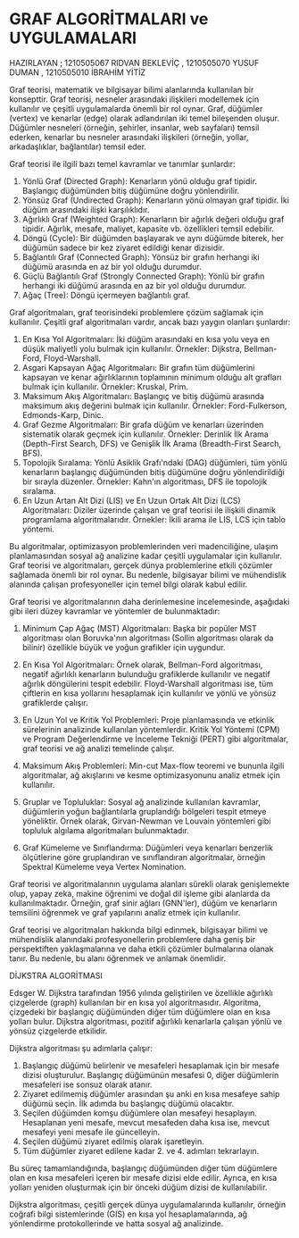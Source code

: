 # GRAF ALGORİTMALARI ve UYGULAMALARI
HAZIRLAYAN ; 1210505067 RIDVAN BEKLEVİÇ , 1210505070 YUSUF DUMAN , 1210505010 İBRAHİM YİTİZ



Graf teorisi, matematik ve bilgisayar bilimi alanlarında kullanılan bir konsepttir. Graf teorisi, nesneler arasındaki ilişkileri modellemek için kullanılır ve çeşitli uygulamalarda önemli bir rol oynar. Graf, düğümler (vertex) ve kenarlar (edge) olarak adlandırılan iki temel bileşenden oluşur. Düğümler nesneleri (örneğin, şehirler, insanlar, web sayfaları) temsil ederken, kenarlar bu nesneler arasındaki ilişkileri (örneğin, yollar, arkadaşlıklar, bağlantılar) temsil eder.

Graf teorisi ile ilgili bazı temel kavramlar ve tanımlar şunlardır:

1. Yönlü Graf (Directed Graph): Kenarların yönü olduğu graf tipidir. Başlangıç düğümünden bitiş düğümüne doğru yönlendirilir.
2. Yönsüz Graf (Undirected Graph): Kenarların yönü olmayan graf tipidir. İki düğüm arasındaki ilişki karşılıklıdır.
3. Ağırlıklı Graf (Weighted Graph): Kenarların bir ağırlık değeri olduğu graf tipidir. Ağırlık, mesafe, maliyet, kapasite vb. özellikleri temsil edebilir.
4. Döngü (Cycle): Bir düğümden başlayarak ve aynı düğümde biterek, her düğümün sadece bir kez ziyaret edildiği kenar dizisidir.
5. Bağlantılı Graf (Connected Graph): Yönsüz bir grafın herhangi iki düğümü arasında en az bir yol olduğu durumdur.
6. Güçlü Bağlantılı Graf (Strongly Connected Graph): Yönlü bir grafın herhangi iki düğümü arasında en az bir yol olduğu durumdur.
7. Ağaç (Tree): Döngü içermeyen bağlantılı graf.

Graf algoritmaları, graf teorisindeki problemlere çözüm sağlamak için kullanılır. Çeşitli graf algoritmaları vardır, ancak bazı yaygın olanları şunlardır:

1. En Kısa Yol Algoritmaları: İki düğüm arasındaki en kısa yolu veya en düşük maliyetli yolu bulmak için kullanılır. Örnekler: Dijkstra, Bellman-Ford, Floyd-Warshall.
2. Asgari Kapsayan Ağaç Algoritmaları: Bir grafın tüm düğümlerini kapsayan ve kenar ağırlıklarının toplamının minimum olduğu alt grafları bulmak için kullanılır. Örnekler: Kruskal, Prim.
3. Maksimum Akış Algoritmaları: Başlangıç ve bitiş düğümü arasında maksimum akış değerini bulmak için kullanılır. Örnekler: Ford-Fulkerson, Edmonds-Karp, Dinic.
4. Graf Gezme Algoritmaları: Bir grafa düğüm ve kenarları üzerinden sistematik olarak geçmek için kullanılır. Örnekler: Derinlik İlk Arama (Depth-First Search, DFS) ve Genişlik İlk Arama (Breadth-First Search, BFS).
5. Topolojik Sıralama: Yönlü Asiklik Grafı'ndaki (DAG) düğümleri, tüm yönlü kenarların başlangıç düğümünden bitiş düğümüne doğru yönlendirildiği bir sırayla düzenler. Örnekler: Kahn'ın algoritması, DFS ile topolojik sıralama.
6. En Uzun Artan Alt Dizi (LIS) ve En Uzun Ortak Alt Dizi (LCS) Algoritmaları: Diziler üzerinde çalışan ve graf teorisi ile ilişkili dinamik programlama algoritmalarıdır. Örnekler: İkili arama ile LIS, LCS için tablo yöntemi.

Bu algoritmalar, optimizasyon problemlerinden veri madenciliğine, ulaşım planlamasından sosyal ağ analizine kadar çeşitli uygulamalar için kullanılır. Graf teorisi ve algoritmaları, gerçek dünya problemlerine etkili çözümler sağlamada önemli bir rol oynar. Bu nedenle, bilgisayar bilimi ve mühendislik alanında çalışan profesyoneller için temel bilgi olarak kabul edilir.

Graf teorisi ve algoritmalarının daha derinlemesine incelemesinde, aşağıdaki gibi ileri düzey kavramlar ve yöntemler de bulunmaktadır:

1. Minimum Çap Ağaç (MST) Algoritmaları: Başka bir popüler MST algoritması olan Boruvka'nın algoritması (Sollin algoritması olarak da bilinir) özellikle büyük ve yoğun grafikler için uygundur.

2. En Kısa Yol Algoritmaları: Örnek olarak, Bellman-Ford algoritması, negatif ağırlıklı kenarların bulunduğu grafiklerde kullanılır ve negatif ağırlık döngülerini tespit edebilir. Floyd-Warshall algoritması ise, tüm çiftlerin en kısa yollarını hesaplamak için kullanılır ve yönlü ve yönsüz grafiklerde çalışır.

3. En Uzun Yol ve Kritik Yol Problemleri: Proje planlamasında ve etkinlik sürelerinin analizinde kullanılan yöntemlerdir. Kritik Yol Yöntemi (CPM) ve Program Değerlendirme ve İnceleme Tekniği (PERT) gibi algoritmalar, graf teorisi ve ağ analizi temelinde çalışır.

4. Maksimum Akış Problemleri: Min-cut Max-flow teoremi ve bununla ilgili algoritmalar, ağ akışlarını ve kesme optimizasyonunu analiz etmek için kullanılır.

5. Gruplar ve Topluluklar: Sosyal ağ analizinde kullanılan kavramlar, düğümlerin yoğun bağlantılarla gruplandığı bölgeleri tespit etmeye yöneliktir. Örnek olarak, Girvan-Newman ve Louvain yöntemleri gibi topluluk algılama algoritmaları bulunmaktadır.

6. Graf Kümeleme ve Sınıflandırma: Düğümleri veya kenarları benzerlik ölçütlerine göre gruplandıran ve sınıflandıran algoritmalar, örneğin Spektral Kümeleme veya Vertex Nomination.

Graf teorisi ve algoritmalarının uygulama alanları sürekli olarak genişlemekte olup, yapay zeka, makine öğrenimi ve doğal dil işleme gibi alanlarda da kullanılmaktadır. Örneğin, graf sinir ağları (GNN'ler), düğüm ve kenarların temsilini öğrenmek ve graf yapılarını analiz etmek için kullanılır.

Graf teorisi ve algoritmaları hakkında bilgi edinmek, bilgisayar bilimi ve mühendislik alanındaki profesyonellerin problemlere daha geniş bir perspektiften yaklaşmalarına ve daha etkili çözümler bulmalarına olanak tanır. Bu nedenle, bu alanı öğrenmek ve anlamak önemlidir.




DİJKSTRA ALGORİTMASI

Edsger W. Dijkstra tarafından 1956 yılında geliştirilen ve özellikle ağırlıklı çizgelerde (graph) kullanılan bir en kısa yol algoritmasıdır. Algoritma, çizgedeki bir başlangıç düğümünden diğer tüm düğümlere olan en kısa yolları bulur. Dijkstra algoritması, pozitif ağırlıklı kenarlarla çalışan yönlü ve yönsüz çizgelerde etkilidir.

Dijkstra algoritması şu adımlarla çalışır:

1. Başlangıç düğümü belirlenir ve mesafeleri hesaplamak için bir mesafe dizisi oluşturulur. Başlangıç düğümünün mesafesi 0, diğer düğümlerin mesafeleri ise sonsuz olarak atanır.
2. Ziyaret edilmemiş düğümler arasından şu anki en kısa mesafeye sahip düğümü seçin. İlk adımda bu başlangıç düğümü olacaktır.
3. Seçilen düğümden komşu düğümlere olan mesafeyi hesaplayın. Hesaplanan yeni mesafe, mevcut mesafeden daha kısa ise, mevcut mesafeyi yeni mesafe ile güncelleyin.
4. Seçilen düğümü ziyaret edilmiş olarak işaretleyin.
5. Tüm düğümler ziyaret edilene kadar 2. ve 4. adımları tekrarlayın.

Bu süreç tamamlandığında, başlangıç düğümünden diğer tüm düğümlere olan en kısa mesafeleri içeren bir mesafe dizisi elde edilir. Ayrıca, en kısa yolları yeniden oluşturmak için bir önceki düğüm dizisi de kullanılabilir.

Dijkstra algoritması, çeşitli gerçek dünya uygulamalarında kullanılır, örneğin coğrafi bilgi sistemlerinde (GIS) en kısa yol hesaplamalarında, ağ yönlendirme protokollerinde ve hatta sosyal ağ analizinde.
